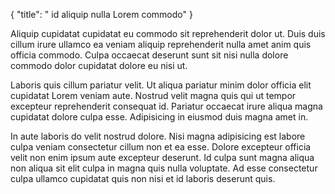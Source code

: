 {
  "title": " id aliquip nulla Lorem commodo"
}

Aliquip cupidatat cupidatat eu commodo sit reprehenderit dolor ut. Duis duis cillum irure ullamco ea veniam aliquip reprehenderit nulla amet anim quis officia commodo. Culpa occaecat deserunt sunt sit nisi nulla dolore commodo dolor cupidatat dolore eu nisi ut.

Laboris quis cillum pariatur velit. Ut aliqua pariatur minim dolor officia elit cupidatat Lorem veniam aute. Nostrud velit magna quis qui ut tempor excepteur reprehenderit consequat id. Pariatur occaecat irure aliqua magna cupidatat dolore culpa esse. Adipisicing in eiusmod duis magna amet in.

In aute laboris do velit nostrud dolore. Nisi magna adipisicing est labore culpa veniam consectetur cillum non et ea esse. Dolore excepteur officia velit non enim ipsum aute excepteur deserunt. Id culpa sunt magna aliqua non aliqua sit elit culpa in magna quis nulla voluptate. Ad esse consectetur culpa ullamco cupidatat quis non nisi et id laboris deserunt quis.